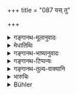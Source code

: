 +++
title = "087 यस् तु"

+++

<details><summary>गङ्गानथ-मूलानुवादः</summary>

While the wife of the same caste is alive, if through folly, one causes these duties to be performed by another wife, he is a ‘Brāhmaṇa-Cāṇḍāla’, as has been held by the ancients.—(87)
</details>

<details><summary>मेधातिथिः</summary>

**यस् त्व्** एतत् कर्म **अन्यया** असमानजातीयया **कारयेत्** **सजातीयायां स्थितायां** **ब्राह्मण** एव स **चण्डालः** पूर्वस्माद् दृष्टः ॥ ९.८७ ॥
</details>

<details><summary>गङ्गानथ-भाष्यानुवादः</summary>

If a man gets all this done by ‘*another wife*’—one belonging to a
different caste—while she of the same caste, is still living,—he, though
a Brāhmaṇa, is as good as a ‘*Caṇḍāla*.’ This has been so held by the
ancients.—(87)
</details>

<details><summary>गङ्गानथ-टिप्पन्यः</summary>

‘*Pūrvadṛṣṭaḥ*’—‘Known by the ancients’ (Kullūka, Rāghavānanda and
Nandana);—‘known from olden times’ (Medhātithi);—‘declared in the
Purāṇas (Nārāyaṇa).

This verse is quoted in *Vivādaratnākara* (p. 419);—in *Vīramitrodaya*
(Vyavahāra, 198a);—and by *Jīmūtavāh* *ana* (Dāyabhāga, p. 259).
</details>

<details><summary>गङ्गानथ-तुल्य-वाक्यानि</summary>

**(verses 9.85-87)  
**

See Comparative notes for [Verse
9.85].
</details>

<details><summary>भारुचिः</summary>

शुश्रूषानियमार्थवादो ऽयम् । एवं च सति नान्यया कार्यः । यस् तु व्यतिक्रमे वर्तते तस्यायम् निन्दार्थवादः केनचित् सामान्येन ॥ ९.८७ ॥
</details>

<details><summary>Bühler</summary>

087	But he who foolishly causes that (duty) to be performed by another, while his wife of equal caste is alive, is declared by the ancients (to be) as (despicable) as a Kandala (sprung from the) Brahmana (caste).
</details>
